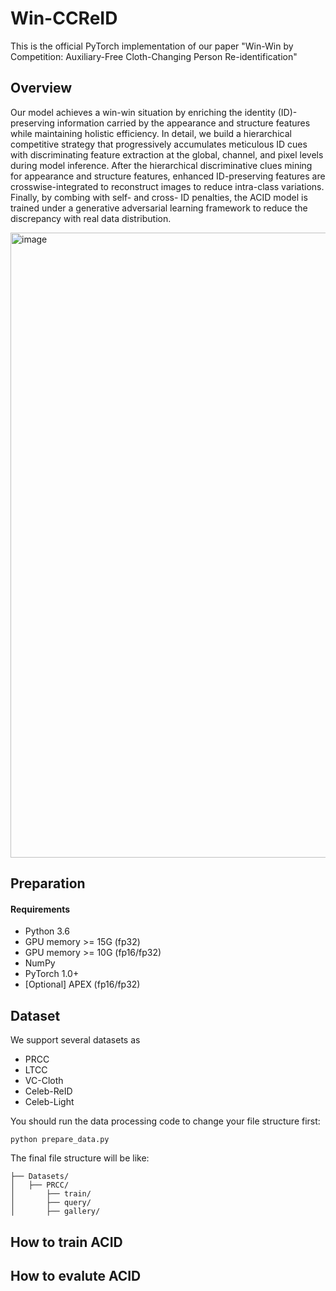 # Win-CCReID
This is the official PyTorch implementation of our paper "Win-Win by Competition: Auxiliary-Free Cloth-Changing Person Re-identification"

## Overview
Our model achieves a win-win situation by enriching the identity (ID)- preserving information carried by the appearance and structure features while maintaining holistic efficiency. In detail, we build a hierarchical competitive strategy that progressively accumulates meticulous ID cues with discriminating feature extraction at the global, channel, and pixel levels during model inference. After the hierarchical discriminative clues mining for appearance and structure features, enhanced ID-preserving features are crosswise-integrated to reconstruct images to reduce intra-class variations. Finally, by combing with self- and cross- ID penalties, the ACID model is trained under a generative adversarial learning framework to reduce the discrepancy with real data distribution. 
 
<img width="1000" alt="image" src="https://user-images.githubusercontent.com/26376754/175821851-5abae014-4c41-48dd-8d58-2c719f3c2f50.png">

## Preparation
#### Requirements
- Python 3.6
- GPU memory >= 15G (fp32)
- GPU memory >= 10G (fp16/fp32)
- NumPy
- PyTorch 1.0+
- [Optional] APEX (fp16/fp32)

## Dataset
We support several datasets as
- PRCC
- LTCC
- VC-Cloth
- Celeb-ReID
- Celeb-Light 

You should run the data processing code to change your file structure first:
```
python prepare_data.py
```

The final file structure will be like:
```
├── Datasets/
│   ├── PRCC/
│       ├── train/
│       ├── query/
│       ├── gallery/             
```


## How to train ACID 


## How to evalute ACID 



